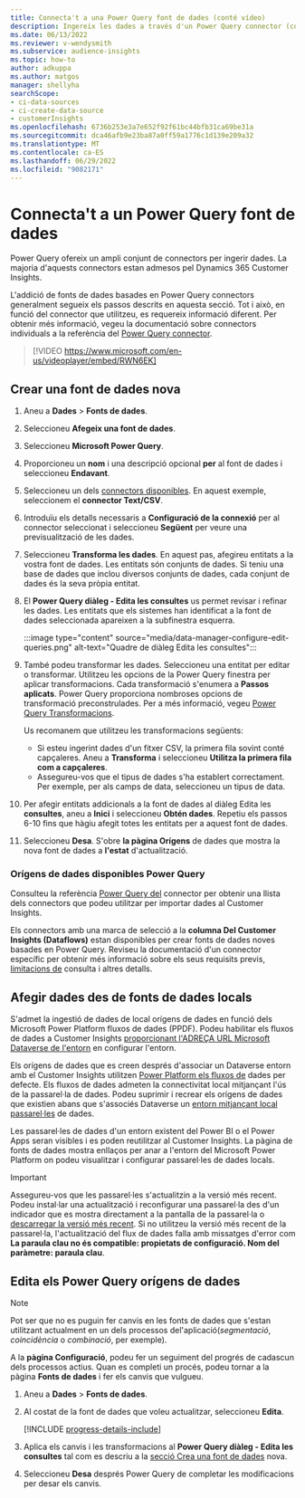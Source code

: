 ```yaml
---
title: Connecta't a una Power Query font de dades (conté vídeo)
description: Ingereix les dades a través d'un Power Query connector (conté vídeo).
ms.date: 06/13/2022
ms.reviewer: v-wendysmith
ms.subservice: audience-insights
ms.topic: how-to
author: adkuppa
ms.author: matgos
manager: shellyha
searchScope:
- ci-data-sources
- ci-create-data-source
- customerInsights
ms.openlocfilehash: 6736b253e3a7e652f92f61bc44bfb31ca69be31a
ms.sourcegitcommit: dca46afb9e23ba87a0ff59a1776c1d139e209a32
ms.translationtype: MT
ms.contentlocale: ca-ES
ms.lasthandoff: 06/29/2022
ms.locfileid: "9082171"
---
```

# <a name="connect-to-a-power-query-data-source"></a>Connecta't a un Power Query font de dades

Power Query ofereix un ampli conjunt de connectors per ingerir dades. La majoria d'aquests connectors estan admesos pel Dynamics 365 Customer Insights.

L'addició de fonts de dades basades en Power Query connectors generalment segueix els passos descrits en aquesta secció. Tot i això, en funció del connector que utilitzeu, es requereix informació diferent. Per obtenir més informació, vegeu la documentació sobre connectors individuals a la referència del [Power Query connector](/power-query/connectors/).

> [!VIDEO https://www.microsoft.com/en-us/videoplayer/embed/RWN6EK]

## <a name="create-a-new-data-source"></a>Crear una font de dades nova

1. Aneu a **Dades** > **Fonts de dades**.

1. Seleccioneu **Afegeix una font de dades**.

1. Seleccioneu **Microsoft Power Query**.

1. Proporcioneu un **nom** i una descripció opcional **per** al font de dades i seleccioneu **Endavant**.

1. Seleccioneu un dels [connectors disponibles](#available-power-query-data-sources). En aquest exemple, seleccionem el **connector Text/CSV**.

1. Introduïu els detalls necessaris a **Configuració de la connexió** per al connector seleccionat i seleccioneu **Següent** per veure una previsualització de les dades.

1. Seleccioneu **Transforma les dades**. En aquest pas, afegireu entitats a la vostra font de dades. Les entitats són conjunts de dades. Si teniu una base de dades que inclou diversos conjunts de dades, cada conjunt de dades és la seva pròpia entitat.

1. El **Power Query diàleg - Edita les consultes** us permet revisar i refinar les dades. Les entitats que els sistemes han identificat a la font de dades seleccionada apareixen a la subfinestra esquerra.

   :::image type="content" source="media/data-manager-configure-edit-queries.png" alt-text="Quadre de diàleg Edita les consultes":::

1. També podeu transformar les dades. Seleccioneu una entitat per editar o transformar. Utilitzeu les opcions de la Power Query finestra per aplicar transformacions. Cada transformació s'enumera a **Passos aplicats**. Power Query proporciona nombroses opcions de transformació preconstrulades. Per a més informació, vegeu [Power Query Transformacions](/power-query/power-query-what-is-power-query#transformations).

   Us recomanem que utilitzeu les transformacions següents:

   - Si esteu ingerint dades d'un fitxer CSV, la primera fila sovint conté capçaleres. Aneu a **Transforma** i seleccioneu **Utilitza la primera fila com a capçaleres**.
   - Assegureu-vos que el tipus de dades s'ha establert correctament. Per exemple, per als camps de data, seleccioneu un tipus de data.

1. Per afegir entitats addicionals a la font de dades al diàleg Edita les **consultes**, aneu a **Inici** i seleccioneu **Obtén dades**. Repetiu els passos 6-10 fins que hàgiu afegit totes les entitats per a aquest font de dades.

1. Seleccioneu **Desa**. S'obre **la pàgina Orígens** de dades que mostra la nova font de dades a **l'estat** d'actualització.

### <a name="available-power-query-data-sources"></a>Orígens de dades disponibles Power Query

Consulteu la referència [Power Query del](/power-query/connectors/) connector per obtenir una llista dels connectors que podeu utilitzar per importar dades al Customer Insights.

Els connectors amb una marca de selecció a la **columna Del Customer Insights (Dataflows)** estan disponibles per crear fonts de dades noves basades en Power Query. Reviseu la documentació d'un connector específic per obtenir més informació sobre els seus requisits previs, [limitacions de](/power-query/power-query-online-limits) consulta i altres detalls.

## <a name="add-data-from-on-premises-data-sources"></a>Afegir dades des de fonts de dades locals

S'admet la ingestió de dades de local orígens de dades en funció dels Microsoft Power Platform fluxos de dades (PPDF). Podeu habilitar els fluxos de dades a Customer Insights [proporcionant l'ADREÇA URL Microsoft Dataverse de l'entorn](create-environment.md) en configurar l'entorn.

Els orígens de dades que es creen després d'associar un Dataverse entorn amb el Customer Insights utilitzen [Power Platform els fluxos de](/power-query/dataflows/overview-dataflows-across-power-platform-dynamics-365) dades per defecte. Els fluxos de dades admeten la connectivitat local mitjançant l'ús de la passarel·la de dades. Podeu suprimir i recrear els orígens de dades que existien abans que s'associés Dataverse un [entorn mitjançant local passarel·les](/data-integration/gateway/service-gateway-app) de dades.

Les passarel·les de dades d'un entorn existent del Power BI o el Power Apps seran visibles i es poden reutilitzar al Customer Insights. La pàgina de fonts de dades mostra enllaços per anar a l'entorn del Microsoft Power Platform on podeu visualitzar i configurar passarel·les de dades locals.

> [!IMPORTANT]
> Assegureu-vos que les passarel·les s'actualitzin a la versió més recent. Podeu instal·lar una actualització i reconfigurar una passarel·la des d'un indicador que es mostra directament a la pantalla de la passarel·la o [descarregar la versió més recent](https://powerapps.microsoft.com/downloads/). Si no utilitzeu la versió més recent de la passarel·la, l'actualització del flux de dades falla amb missatges d'error com **La paraula clau no és compatible: propietats de configuració. Nom del paràmetre: paraula clau**.

## <a name="edit-power-query-data-sources"></a>Edita els Power Query orígens de dades

> [!NOTE]
> Pot ser que no es puguin fer canvis en les fonts de dades que s'estan utilitzant actualment en un dels processos del'aplicació(*segmentació*, *coincidència* o *combinació*, per exemple).
>
> A la **pàgina Configuració**, podeu fer un seguiment del progrés de cadascun dels processos actius. Quan es completi un procés, podeu tornar a la pàgina **Fonts de dades** i fer els canvis que vulgueu.

1. Aneu a **Dades** > **Fonts de dades**.

1. Al costat de la font de dades que voleu actualitzar, seleccioneu **Edita**.

   [!INCLUDE [progress-details-include](includes/progress-details-pane.md)]

1. Aplica els canvis i les transformacions al **Power Query diàleg - Edita les consultes** tal com es descriu a la [secció Crea una font de dades](#create-a-new-data-source) nova.

1. Seleccioneu **Desa** després Power Query de completar les modificacions per desar els canvis.
